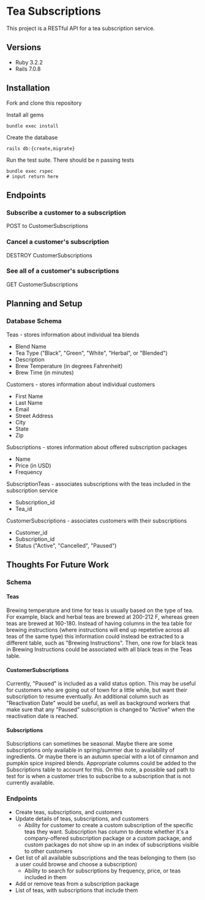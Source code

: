 # Tea Subscriptions

This project is a RESTful API for a tea subscription service.

## Versions
- Ruby 3.2.2
- Rails 7.0.8

## Installation
Fork and clone this repository

Install all gems
```
bundle exec install
```
Create the database
```
rails db:{create,migrate}
```
Run the test suite. There should be n passing tests
```
bundle exec rspec
# input return here
```

## Endpoints
### Subscribe a customer to a subscription
POST to CustomerSubscriptions
### Cancel a customer's subscription
DESTROY CustomerSubscriptions
### See all of a customer's subscriptions
GET CustomerSubscriptions

## Planning and Setup
### Database Schema
Teas - stores information about individual tea blends
- Blend Name
- Tea Type ("Black", "Green", "White", "Herbal", or "Blended")
- Description
- Brew Temperature (in degrees Fahrenheit)
- Brew Time (in minutes)

Customers - stores information about individual customers
- First Name
- Last Name
- Email
- Street Address
- City
- State
- Zip

Subscriptions - stores information about offered subscription packages
- Name
- Price (in USD)
- Frequency

SubscriptionTeas - associates subscriptions with the teas included in the subscription service
- Subscription_id
- Tea_id

CustomerSubscriptions - associates customers with their subscriptions
- Customer_id
- Subscription_id
- Status ("Active", "Cancelled", "Paused")


## Thoughts For Future Work
### Schema
#### Teas
Brewing temperature and time for teas is usually based on the type of tea. For example, black and herbal teas are brewed at 200-212 F, whereas green teas are brewed at 160-180. Instead of having columns in the tea table for brewing instructions (where instructions will end up repetetive across all teas of the same type) this information could instead be extracted to a different table, such as "Brewing Instructions". Then, one row for black teas in Brewing Instructions could be associated with all black teas in the Teas table.

#### CustomerSubscriptions
Currently, "Paused" is included as a valid status option. This may be useful for customers who are going out of town for a little while, but want their subscription to resume eventually. An additional column such as "Reactivation Date" would be useful, as well as background workers that make sure that any "Paused" subscription is changed to "Active" when the reactivation date is reached.

#### Subscriptions
Subscriptions can sometimes be seasonal. Maybe there are some subscriptions only available in spring/summer due to availability of ingredients. Or maybe there is an autumn special with a lot of cinnamon and pumpkin spice inspired blends. Appropriate columns could be added to the Subscriptions table to account for this. On this note, a possible sad path to test for is when a customer tries to subscribe to a subscription that is not currently available.

### Endpoints
- Create teas, subscriptions, and customers
- Update details of teas, subscriptions, and customers
  - Ability for customer to create a custom subscription of the specific teas they want. Subscription has column to denote whether it's a company-offered subscription package or a custom package, and custom packages do not show up in an index of subscriptions visible to other customers
- Get list of all available subscriptions and the teas belonging to them (so a user could browse and choose a subscription)
  - Ability to search for subscriptions by frequency, price, or teas included in them
- Add or remove teas from a subscription package
- List of teas, with subscriptions that include them
